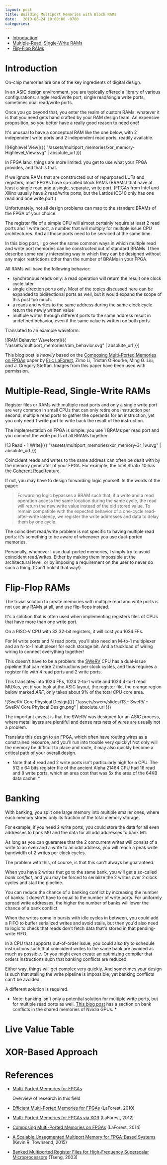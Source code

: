 ```yaml
---
layout: post
title: Building Multiport Memories with Block RAMs
date:   2019-06-24 10:00:00 -0700
categories:
---
```


* [Introduction](#introduction)
* [Multiple-Read, Single-Write RAMs](#multiple-read-single-write-rams)
* [Flip-Flop RAMs](#flip-flop-rams) 

# Introduction

On-chip memories are one of the key ingredients of digital design. 

In an ASIC design environment, you are typically offered a library of various configurations:
single read/write port, single read/single write ports, sometimes dual read/write ports.

Once you go beyond that, you enter the realm of custom RAMs: whatever it is that
you need gets hand crafted by your RAM design team. An expensive proposition, so you better 
have a really good reason to need one!

It's unusual to have a conceptual RAM like the one below, with 2 independent write ports
and 2 independent read ports, readily available.

![Highlevel View]({{ "/assets/multiport_memories/xor_memory-Highlevel_View.svg" | absolute_url }})

In FPGA land, things are more limited: you get to use what your FPGA provides, and that is that.

If we ignore RAMs that are constructed out of repurposed LUTs and registers, most FPGAs
have so-called block RAMs (BRAMs) that have at least a single read and a single, separate,
write port. (FPGAs from Intel and Xilinx usually have 2 read/write ports, but the Lattice iCE40 
only has one read and one write port.)

Unfortunately, not all design problems can map to the standard BRAMs of the FPGA of your
choice.

The register file of a simple CPU will almost certainly require at least 2 read ports and 
1 write port, a number that will multiply for multiple issue CPU architectures. And all those
ports need to be serviced at the same time.

In this blog post, I go over the some common ways in which multiple read and write port
memories can be constructed out of standard BRAMs. I then describe some really interesting
way in which they can be designed without any major restrictions other than the number
of BRAMs in your FPGA.

All RAMs will have the following behavior:

* synchronous reads only: a read operation will return the result one clock cycle later
* single direction ports only. Most of the topics discussed here can be expanded to bidirectional
  ports as well, but it would expand the scope of this post too much.
* a reads and writes to the same address during the same clock cycle return the newly written value
* multiple writes through different ports to the same address result in undefined behavior, even
  if the same value is written on both ports.

Translated to an example waveform:

![RAM Behavior Waveform]({{ "/assets/multiport_memories/ram_behavior.svg" | absolute_url }})


This blog post is *heavily* based on the 
[Composing Multi-Ported Memories on FPGAs](http://people.csail.mit.edu/ml/pubs/trets_multiport.pdf)
paper by [Eric LaForest](https://twitter.com/elaforest), Zimo Li, Tristan O’Rourke, Ming G. Liu, and J. Gregory Steffan.
Images from this paper have been used with permission.

# Multiple-Read, Single-Write RAMs

Register files or RAMs with multiple read ports and only a single write port are very common in small CPUs 
that can only retire one instruction per second: multiple read ports to gather the operands
for an instruction, yet you only need 1 write port to write back the result of the instruction.

The implementation on FPGA is simple: you use 1 BRAMs per read port and you connect the write ports
of all BRAMs together.

![3 Read - 1 Write]({{ "/assets/multiport_memories/xor_memory-3r_1w.svg" | absolute_url }})

Coincident reads and writes to the same address can often be dealt with by the memory generator
of your FPGA. For example, the Intel Stratix 10 has the 
[Coherent Read](https://www.intel.com/content/www/us/en/programmable/documentation/vgo1439451000304.html#jrz1522207840091)
feature.

If not, you may have to design forwarding logic yourself. In the words of the paper:

> Forwarding logic bypasses a BRAM such that, if a write and a read
operation access the same location during the same cycle, the read will return the new
write value instead of the old stored value. To remain compatible with the expected
behavior of a one-cycle read-after-write latency, we register the write addresses and
data to delay them by one cycle. 

The coincident read/write problem is not specific to having multiple read ports: it's
something to be aware of whenever you use dual-ported memories.

Personally, whenever I use dual-ported memories, I simply try to avoid coincident read/writes. 
Either by making them impossible at the architectural level, or by imposing a requirement
on the user to never do such a thing. (Don't hold it that way!)

# Flip-Flop RAMs 

The trivial solution to create memories with multiple read and write ports is not use any RAMs at
all, and use flip-flops instead.

It's a solution that is often used when implementing registers files of CPUs that have more than one write
port. 

On a RISC-V CPU with 32 32-bit registers, it will cost you 1024 FFs. 

For M write ports and N read ports, you'll also need an M-to-1 multiplexer and an N-to-1 multiplexer 
for each storage bit. And a truckload of wiring wiring to connect everything together!

This doesn't have to be a problem: the [SWeRV](https://tomverbeure.github.io/2019/03/13/SweRV.html) CPU
has a dual-issue pipeline that can retire 2 instructions per clock cycles, and thus requires a register
file with 4 read ports and 2 write ports.

This translates into 1024 FFs, 1024 2-to-1 write and 1024 4-to-1 read MUXes, yet if you look at the
ASIC layout, the register file, the orange region below marked *ARF*, only takes about 9% of the total CPU core area.

![SweRV Core Physical Design]({{ "/assets/swerv/slides/13 - SweRV - SweRV Core Phyiscal Design.png" | absolute_url }})

The important caveat is that the SWeRV was designed for an ASIC process, where metal layers are
plentiful and dense rats nets of wires are usually not a problem.

Translate this design to an FPGA, which often have routing wires as a constrained resource, and you'll
run into trouble very quickly! Not only will the memory be difficult to place and route, it may
also quickly become a critical path of your overall design.

* Note that 4 read and 2 write ports isn't particularly high for a CPU. The 512 x 64 bits register file
of the ancient Alpha 21464 CPU had 16 read and 8 write ports, which an area cost that was 5x
the area of the 64KB data cache! *

# Banking

With banking, you split one large memory into multiple smaller ones, where each memory stores
only its fraction of the total memory storage.

For example, if you need 2 write ports, you could store the data for all even addresses to 
bank M0 and the data for all odd addresses to bank M1.

As long as you can guarantee that the 2 concurrent writes will consist of a write to an even
and a write to an odd address, you will reach a peak write bandwidth of 2 writes per clock
cycles.

The problem with this, of course, is that this can't always be guaranteed.

When you have 2 writes that go to the same bank, you will get a so-called *bank conflict*, and you
may be forced to serialize the 2 writes over 2 clock cycles and stall the pipeline. 

You can reduce the chance of a banking conflict by increasing the number of banks: it doesn't have to equal 
to the number of write ports. For uniformly spread write addresses, the higher the number of banks will lower 
the chance of a bank conflict.

When the writes come in bursts with idle cycles in between, you could add a FIFO to buffer serialized 
writes and avoid stalls, but then you'd also need to logic to check that reads don't fetch data that's
stored in that pending-write FIFO. 

In a CPU that supports out-of-order issue, you could also try to schedule instructions such that
coincident writes to the same bank are avoided as much as possible. Or you might even create an
optimizing compiler that orders instructions such that banking conflicts are reduced.

Either way, things will get complex very quickly. And sometimes your design is such that stalling
the write pipeline is impossible, yet banking conflicts can't be avoided.

A different solution is required.

* Note: banking isn't only a potential solution for multiple write ports, but for multiple read ports as well. 
  [This blog post](https://devblogs.nvidia.com/using-shared-memory-cuda-cc/) has a section on bank conflicts
  in the shared memories of Nvidia GPUs. *

# Live Value Table 

# XOR-Based Approach

# References

* [Multi-Ported Memories for FPGAs](http://fpgacpu.ca/multiport/)

    Overview of research in this field

* [Efficient Multi-Ported Memories for FPGAs](http://www.eecg.toronto.edu/~steffan/papers/laforest_fpga10.pdf) (LaForest, 2010)
* [Multi-Ported Memories for FPGAs via XOR](http://fpgacpu.ca/multiport/FPGA2012-LaForest-XOR-Paper.pdf) (LaForest, 2012)
* [Composing Multi-Ported Memories on FPGAs](http://people.csail.mit.edu/ml/pubs/trets_multiport.pdf) (LaForest, 2014)
* [A Scalable Unsegmented Multiport Memory for FPGA-Based Systems](https://www.hindawi.com/journals/ijrc/2015/826283/) (Kevin R. Townsend, 2015)

* [Banked Multiported Register Files for High-Frequency Superscalar Microprocessors](https://pdfs.semanticscholar.org/d3f7/adf7eb46fbb405dcb3cd77fc87cbddb2341c.pdf) (Tseng, 2003)
